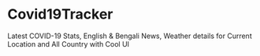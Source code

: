 # Covid19Tracker
Latest COVID-19 Stats, English & Bengali News, Weather details for Current Location and All Country with Cool UI
